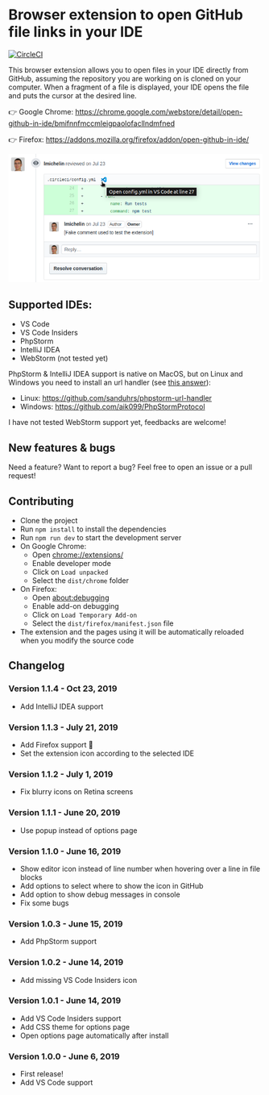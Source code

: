 # Browser extension to open GitHub file links in your IDE

[![CircleCI](https://circleci.com/gh/lmichelin/open-github-links-in-ide.svg?style=svg)](https://circleci.com/gh/lmichelin/open-github-links-in-ide)

This browser extension allows you to open files in your IDE directly from GitHub, assuming the repository you are working on is cloned on your computer. When a fragment of a file is displayed, your IDE opens the file and puts the cursor at the desired line.

👉 Google Chrome: https://chrome.google.com/webstore/detail/open-github-in-ide/bmifnnfmccmleigpaolofacllndmfned

👉 Firefox: https://addons.mozilla.org/firefox/addon/open-github-in-ide/

<p align="center">
	<img src="screenshots/readme.png">
<p>

## Supported IDEs:

- VS Code
- VS Code Insiders
- PhpStorm
- IntelliJ IDEA
- WebStorm (not tested yet)

PhpStorm & IntelliJ IDEA support is native on MacOS, but on Linux and Windows you need to install an url handler (see [this answer](https://stackoverflow.com/a/56066943/104891)):

- Linux: https://github.com/sanduhrs/phpstorm-url-handler
- Windows: https://github.com/aik099/PhpStormProtocol

I have not tested WebStorm support yet, feedbacks are welcome!

## New features & bugs

Need a feature? Want to report a bug? Feel free to open an issue or a pull request!

## Contributing

- Clone the project
- Run `npm install` to install the dependencies
- Run `npm run dev` to start the development server
- On Google Chrome:
  - Open [chrome://extensions/](chrome://extensions/)
  - Enable developer mode
  - Click on `Load unpacked`
  - Select the `dist/chrome` folder
- On Firefox:
  - Open [about:debugging](about:debugging)
  - Enable add-on debugging
  - Click on `Load Temporary Add-on`
  - Select the `dist/firefox/manifest.json` file
- The extension and the pages using it will be automatically reloaded when you modify the source code

## Changelog

### Version 1.1.4 - Oct 23, 2019

- Add IntelliJ IDEA support

### Version 1.1.3 - July 21, 2019

- Add Firefox support 🎉
- Set the extension icon according to the selected IDE

### Version 1.1.2 - July 1, 2019

- Fix blurry icons on Retina screens

### Version 1.1.1 - June 20, 2019

- Use popup instead of options page

### Version 1.1.0 - June 16, 2019

- Show editor icon instead of line number when hovering over a line in file blocks
- Add options to select where to show the icon in GitHub
- Add option to show debug messages in console
- Fix some bugs

### Version 1.0.3 - June 15, 2019

- Add PhpStorm support

### Version 1.0.2 - June 14, 2019

- Add missing VS Code Insiders icon

### Version 1.0.1 - June 14, 2019

- Add VS Code Insiders support
- Add CSS theme for options page
- Open options page automatically after install

### Version 1.0.0 - June 6, 2019

- First release!
- Add VS Code support
